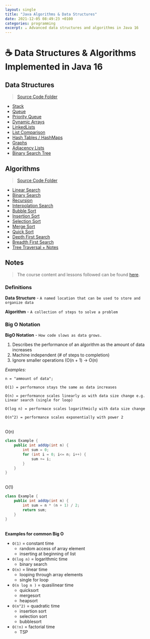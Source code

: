 ```yaml
---
layout: single
title: "Java Algorithms & Data Structures"
date: 2021-12-05 08:49:23 +0100
categories: programming
excerpt: ☕ Advanced data structures and algorithms in Java 16
---
```


# ☕ Data Structures & Algorithms Implemented in Java 16

## Data Structures

> [Source Code Folder](https://github.com/71xn/algorithmsDataStructures/tree/main/dataStructures/src/tech/finnlestrange)

- [Stack](https://github.com/71xn/algorithmsDataStructures/blob/4e090e71e609c6e3af82a00d8e426040200dd254/dataStructures/src/tech/finnlestrange/JavaStack.java)
- [Queue](https://github.com/71xn/algorithmsDataStructures/blob/4e090e71e609c6e3af82a00d8e426040200dd254/dataStructures/src/tech/finnlestrange/JavaQueue.java)
- [Priority Queue](https://github.com/71xn/algorithmsDataStructures/blob/main/dataStructures/src/tech/finnlestrange/JavaPriorityQueue.java)
- [Dynamic Arrays](https://github.com/71xn/algorithmsDataStructures/blob/main/dataStructures/src/tech/finnlestrange/JavaDynamicArray.java)
- [LinkedLists](https://github.com/71xn/algorithmsDataStructures/blob/main/dataStructures/src/tech/finnlestrange/JavaLinkedList.java)
- [List Comparison](https://github.com/71xn/algorithmsDataStructures/blob/main/dataStructures/src/tech/finnlestrange/ListComparison.java)
- [Hash Tables / HashMaps](https://github.com/71xn/algorithmsDataStructures/blob/main/dataStructures/src/tech/finnlestrange/HashTables.java)
- [Graphs](https://github.com/71xn/algorithmsDataStructures/blob/main/dataStructures/src/tech/finnlestrange/Graphs.java)
- [Adjacency Lists](https://github.com/71xn/algorithmsDataStructures/blob/main/dataStructures/src/tech/finnlestrange/AdjacencyLists.java)
- [Binary Search Tree](https://github.com/71xn/algorithmsDataStructures/blob/main/dataStructures/src/tech/finnlestrange/BinarySearchTree.java)

## Algorithms

> [Source Code Folder](https://github.com/71xn/algorithmsDataStructures/tree/main/algorithms/src/tech/finnlestrange)

- [Linear Search](https://github.com/71xn/algorithmsDataStructures/blob/main/algorithms/src/tech/finnlestrange/LinearSearch.java)
- [Binary Search](https://github.com/71xn/algorithmsDataStructures/blob/main/algorithms/src/tech/finnlestrange/BinarySearch.java)
- [Recursion](https://github.com/71xn/algorithmsDataStructures/blob/main/algorithms/src/tech/finnlestrange/Recursion.java)
- [Interpolation Search](https://github.com/71xn/algorithmsDataStructures/blob/main/algorithms/src/tech/finnlestrange/InterpolationSearch.java)
- [Bubble Sort](https://github.com/71xn/algorithmsDataStructures/blob/main/algorithms/src/tech/finnlestrange/BubbleSort.java)
- [Insertion Sort](https://github.com/71xn/algorithmsDataStructures/blob/main/algorithms/src/tech/finnlestrange/InsertionSort.java)
- [Selection Sort](https://github.com/71xn/algorithmsDataStructures/blob/main/algorithms/src/tech/finnlestrange/SelectionSort.java)
- [Merge Sort](https://github.com/71xn/algorithmsDataStructures/blob/main/algorithms/src/tech/finnlestrange/MergeSort.java)
- [Quick Sort](https://github.com/71xn/algorithmsDataStructures/blob/main/algorithms/src/tech/finnlestrange/QuickSort.java)
- [Depth First Search](https://github.com/71xn/algorithmsDataStructures/blob/main/algorithms/src/tech/finnlestrange/DepthFirstSearch.java)
- [Breadth First Search](https://github.com/71xn/algorithmsDataStructures/blob/main/algorithms/src/tech/finnlestrange/BreadthFirstSearch.java)
- [Tree Traversal + Notes](https://github.com/71xn/algorithmsDataStructures/blob/f5651ad37a1dcb67b20359b6fb383eb86050a2f7/dataStructures/src/tech/finnlestrange/BinarySearchTree.java#L17)

## Notes

> The course content and lessons followed can be found [here](https://youtu.be/CBYHwZcbD-s).

### Definitions

**Data Structure** - `A named location that can be used to store and organize data`

**Algorithm** - `A collection of steps to solve a problem`

### Big O Notation

**BigO Notation** - `How code slows as data grows.`

1. Describes the performance of an algorithm as the amount of data increases
2. Machine independent (# of steps to completion)
3. Ignore smaller operations (O(n + 1) -> O(n)

_Examples:_

```
n = "ammount of data";

O(1) = performance stays the same as data increases

O(n) = performance scales linearly as with data size change e.g. Linear search (single for loop)

O(log n) = performace scales logarithmicly with data size change

O(n^2) = performance scales exponentially with power 2
```

\
O(n)

```java
class Example {
    public int addUp(int n) {
        int sum = 0;
        for (int i = 0; i<= n; i++) {
            sum += i;
        }
    }
}
```

\
O(1)

```java
class Example {
    public int addUp(int n) {
        int sum = n * (n + 1) / 2;
        return sum;
    }
}
```

\
**Examples for common Big O**

- `O(1)` = constant time
  - random access of array element
  - inserting at beginning of list
- `O(log n)` = logarithmic time
  - binary search
- `O(n)` = linear time
  - looping through array elements
  - single for loop
- `O(n log n )` = quasilinear time
  - quicksort
  - mergesort
  - heapsort
- `O(n^2)` = quadratic time
  - insertion sort
  - selection sort
  - bubblesort
- `O(!n)` = factorial time
  - TSP
